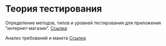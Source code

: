 # Теория тестирования

Определение методов, типов и уровней тестирования для приложения “интернет-магазин“.
[Ссылка](https://docs.google.com/spreadsheets/d/19I5XmNSIVXj4Kj8uKj2tEQY6L75dM8HDNemzTJo2fKM/edit?usp=sharing)


 Анализ требований и макета
[Ссылка](https://docs.google.com/spreadsheets/d/19dm5tQgaPksbKB_xT_SochI8GZa9LMdfOFW7NIHhbFw/edit?usp=sharing)
